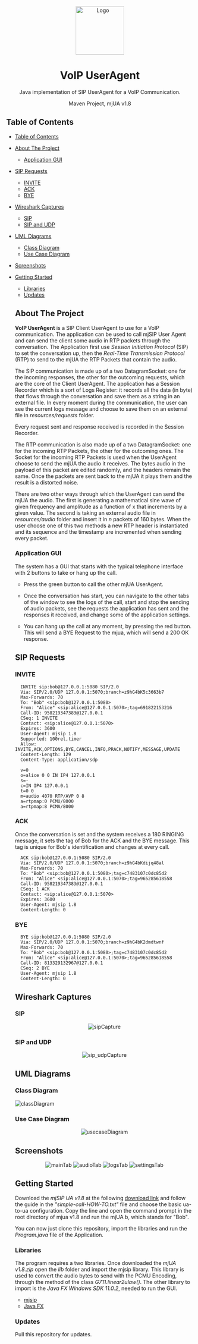 <!-- PROJECT LOGO -->
  <br />
    <p align="center">
  <a href="https://github.com/danielepelleg/VoIP">
    <img src="src/main/resources/images/voip.png" alt="Logo" width="130" height="130">
  </a>
  <h1 align="center">VoIP UserAgent</h1>
  <p align="center">
    Java implementation of SIP UserAgent for a VoIP Communication.
  </p>
  <p align="center">
    Maven Project, mjUA v1.8
  </p>
  
  <!-- TABLE OF CONTENTS -->
  ## Table of Contents
  
- [Table of Contents](#table-of-contents)
- [About The Project](#about-the-project)
  - [Application GUI](#application-gui)
- [SIP Requests](#sip-requests)
  - [INVITE](#invite)
  - [ACK](#ack)
  - [BYE](#bye)
- [Wireshark Captures](#wireshark-captures)
  - [SIP](#sip)
  - [SIP and UDP](#sip-and-udp)
- [UML Diagrams](#uml-diagrams)
  - [Class Diagram](#class-diagram)
  - [Use Case Diagram](#use-case-diagram)
- [Screenshots](#screenshots)
- [Getting Started](#getting-started)
  - [Libraries](#libraries)
  - [Updates](#updates)
   
   <!-- ABOUT THE PROJECT -->
   ## About The Project
   **VoIP UserAgent** is a SIP Client UserAgent to use for a VoIP communication. The application can be used to call mjSIP User Agent and can 
   send the client some audio in RTP packets through the conversation. The Application first use *Session Initiation Protocol* (SIP) to set
   the conversation up, then the *Real-Time Transmission Protocol* (RTP) to send to the mjUA the RTP Packets that contain the audio. 
   
   The SIP communication is made up of a two DatagramSocket: one for the incoming responses, the other for the outcoming requests, 
   which are the core of the Client UserAgent. The application has a Session Recorder which is a sort of Logs Register: it records
   all the data (in byte) that flows through the conversation and save them as a string in an external file. In every moment during the communication,
   the user can see the current logs message and choose to save them on an external file in *resources/requests* folder.
   
   Every request sent and response received is recorded in the Session Recorder.

   The RTP communication is also made up of a two DatagramSocket: one for the incoming RTP Packets, the other for the outcoming ones. The Socket
   for the incoming RTP Packets is used when the UserAgent choose to send the mjUA the audio it receives. The bytes audio in the payload of this packet are edited
   randomly, and the headers remain the same. Once the packets are sent back to the mjUA it plays them and the result is a distorted noise.

   There are two other ways through which the UserAgent can send the mjUA the audio. The first is generating a mathematical sine wave of given frequency and amplitude 
   as a function of x that increments by a given value. The second is taking an external audio file in *resources/audio* folder and insert it in *n* packets of 160 bytes. When the user choose one of this two methods a new RTP header is instantiated and its sequence and the timestamp are incremented when sending every packet.

   ### Application GUI

   The system has a GUI that starts with the typical telephone interface with 2 buttons to take or hang up the call.
    
    - Press the green button to call the other mjUA UserAgent.
    
    - Once the conversation has start, you can navigate to the other tabs of the window to see the logs of the call, 
    start and stop the sending of audio packets, see the requests the application has sent and the responses 
    it received, and change some of the application settings.
    
    - You can hang up the call at any moment, by pressing the red button. This will send a BYE Request to the mjua, 
    which will send a 200 OK response.
   
   <!-- SIP REQUESTS  -->
   ## SIP Requests

   ### INVITE
        INVITE sip:bob@127.0.0.1:5080 SIP/2.0
        Via: SIP/2.0/UDP 127.0.0.1:5070;branch=z9hG4bK5c3663b7
        Max-Forwards: 70
        To: "Bob" <sip:bob@127.0.0.1:5080>
        From: "Alice" <sip:alice@127.0.0.1:5070>;tag=691822153216
        Call-ID: 958219347383@127.0.0.1
        CSeq: 1 INVITE
        Contact: <sip:alice@127.0.0.1:5070>
        Expires: 3600
        User-Agent: mjsip 1.8
        Supported: 100rel,timer
        Allow: INVITE,ACK,OPTIONS,BYE,CANCEL,INFO,PRACK,NOTIFY,MESSAGE,UPDATE
        Content-Length: 129
        Content-Type: application/sdp

        v=0
        o=alice 0 0 IN IP4 127.0.0.1
        s=-
        c=IN IP4 127.0.0.1
        t=0 0
        m=audio 4070 RTP/AVP 0 8
        a=rtpmap:0 PCMU/8000
        a=rtpmap:8 PCMA/8000

   ### ACK
   Once the conversation is set and the system receives a 180 RINGING message, it sets the tag of Bob for the ACK and the BYE message.
   This tag is unique for Bob's identification and changes at every call.

        ACK sip:bob@127.0.0.1:5080 SIP/2.0
        Via: SIP/2.0/UDP 127.0.0.1:5070;branch=z9hG4bKdijq48al
        Max-Forwards: 70
        To: "Bob" <sip:bob@127.0.0.1:5080>;tag=c7483107c0dc85d2
        From: "Alice" <sip:alice@127.0.0.1:5070>;tag=965285618558
        Call-ID: 958219347383@127.0.0.1
        CSeq: 1 ACK
        Contact: <sip:alice@127.0.0.1:5070>
        Expires: 3600
        User-Agent: mjsip 1.8
        Content-Length: 0

   ### BYE 
        BYE sip:bob@127.0.0.1:5080 SIP/2.0
        Via: SIP/2.0/UDP 127.0.0.1:5070;branch=z9hG4bK2dmdtwnf
        Max-Forwards: 70
        To: "Bob" <sip:bob@127.0.0.1:5080>;tag=c7483107c0dc85d2
        From: "Alice" <sip:alice@127.0.0.1:5070>;tag=965285618558
        Call-ID: 813329132967@127.0.0.1
        CSeq: 2 BYE
        User-Agent: mjsip 1.8
        Content-Length: 0
  
   <!-- WIRESHARK CAPTURES -->
   ## Wireshark Captures

   ### SIP
   <p align="center">
   <img src="Documentation/Wireshark Captures/sip.png" alt="sipCapture">
   </p>

   ### SIP and UDP
   <p align="center">
   <img src="Documentation/Wireshark Captures/sip-udp.png" alt="sip_udpCapture">
   </p>

   <!-- UML DIAGRAMS -->
   ## UML Diagrams

   ### Class Diagram
   <img src="Documentation/UML Diagrams/Class Diagram/Class_Diagram.png" alt="classDiagram">

   ### Use Case Diagram
   <p align="center"><img src="Documentation/UML Diagrams/Use Case Diagram/Use_Case_Diagram.png" alt="usecaseDiagram"></p>

   <!-- SCREENSHOTS -->
   ## Screenshots
   <p align="center">
   <img src="Documentation/Screenshots/Main Tab.png" alt="mainTab" >
   <img src="Documentation/Screenshots/Audio Tab.png" alt="audioTab" >
   <img src="Documentation/Screenshots/Logs Tab.png" alt="logsTab" >
   <img src="Documentation/Screenshots/Settings Tab.png" alt="settingsTab" >
   </p>

   <!-- GETTING STARTED -->
   ## Getting Started
   Download the *mjSIP UA v1.8* at the following <a href="http://www.mjsip.org/download.html">download link</a> and follow the
   guide in the *"simple-call-HOW-TO.txt"* file and choose the basic ua-to-ua configuration. Copy the line and open the command prompt 
   in the root directory of mjua v1.8 and run the mjUA b, which stands for "Bob".

   You can now just clone this repository, import the libraries and run the *Program.java* file of the Application.
   
   ### Libraries
   The program requires a two libraries. Once downloaded the *mjUA v1.8.zip* open the *lib* folder and import the mjsip library. This library is used
   to convert the audio bytes to send with the PCMU Encoding, through the method of the class *G711.linear2ulaw()*. The other library to import is the
   *Java FX Windows SDK 11.0.2*, needed to run the GUI.

   
   - <a href="http://www.mjsip.org/download.html" title="mjsip">mjsip</a>
   - <a href="https://gluonhq.com/products/javafx/" title="JavaFX">Java FX</a>

   ### Updates
   Pull this repository for updates.
   
   
   
